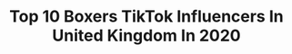 ---
title: Top 10 Boxers TikTok Influencers In United Kingdom In 2020
description: >-
  Find top boxers TikTok influencers in United Kingdom in 2020. Most popular hashtags: #boxer #boxing #fyp #training.
platform: TikTok
hits: 46
text_top: Identify the best TikTok influencers on inBeat.
text_bottom: Our search engine has 46 TikTok influencers like this in United Kingdom for you to contact.
profiles:
  - username: "lethalboxing"
    fullname: >-
      King Hemphill
    bio: >-
      Best Boxing channel on tiktok!!! Daily vids on any boxers you request!! 👊👊👊
    location: "United Kingdom"
    followers: 75200
    engagement: 681
    commentsToLikes: 0.011706
    id: ckcotl56j8eyw0j23co4esg7r
    verified: false
    hashtags: "#boxingfans, #king, #boxing, #mexico"
  - username: "wimborneabc"
    fullname: >-
      Wimborne Boxing Club
    bio: >-
      England Boxing and BBBoC registered boxing club, Dorset
    location: "United Kingdom"
    followers: 32000
    engagement: 1448
    commentsToLikes: 0.014308
    id: ck8adficg5u470j78fx07px0z
    verified: false
    hashtags: "#girlsboxing, #boxing, #squad, #workhard"
  - username: "lionarofficial"
    fullname: >-
      Ali Rashid-Athlete & Youtuber
    bio: >-
      Motivational Athlete | 🙌🏽 1 Million Likes 🙌🏽 Strength Overcomes Weakness
    location: "United Kingdom"
    followers: 73000
    engagement: 486
    commentsToLikes: 0.056749
    id: ck97wwkt3sxzt0j780j4814cr
    verified: false
    hashtags: "#alirashid, #wow, #inspire, #ufc"
  - username: "ll_s_k_malik_17_ll"
    fullname: >-
      ꧁S_K_Malik_17꧂
    bio: >-
      ꧁S_K_Malik_17꧂ ꧁🇦🇫AFG_GANG🇦🇫꧂
    location: "United Kingdom"
    followers: 43100
    engagement: 1030
    commentsToLikes: 0.041466
    id: ck982tg0mhphv0j78r842kybg
    verified: false
    hashtags: "#perfectasiam, #tiktok, #afghanistan, #foyou"
  - username: "brotherhoodboxing"
    fullname: >-
      brotherhoodboxing
    bio: >-
      69kg Yorkshire Champion🏆 B R O T H E R H O O D ⚔️ Insta @brotherhoodboxing 📸
    location: "United Kingdom"
    followers: 27600
    engagement: 596
    commentsToLikes: 0.021363
    id: ck8adfhdp5tx40j78y1ziq5w6
    verified: false
    hashtags: "#boxingfans, #foryou, #fight, #houseoftiktok"
  - username: "a1fightgear"
    fullname: >-
      A1 Fight Gear
    bio: >-
      REFUSE TO LOSE
    location: "United Kingdom"
    followers: 17000
    engagement: 842
    commentsToLikes: 0.010835
    id: ckbkz2bruvec00j23wowk11w2
    verified: false
    hashtags: "#punching, #kickboxing, #abs, #tyson"
  - username: "seicholab"
    fullname: >-
      Seichō Lab
    bio: >-
      Boxing - Kickboxing - Muay Thai - MMA Videos 🥊 Shop our Canvas Art ⬇️
    location: "United Kingdom"
    followers: 14000
    engagement: 505
    commentsToLikes: 0.006320
    id: ckdhqfqyb1qoe0j23q28jwvoh
    verified: false
    hashtags: "#boxer, #training, #mma, #ufc"
  - username: "leapfrogcombatsports"
    fullname: >-
      LeapFrogCombatSports
    bio: >-
      We love Combat Sports It changes lives!! www.leapfrogcombatsports.com
    location: "United Kingdom"
    followers: 18200
    engagement: 596
    commentsToLikes: 0.004711
    id: ck9eja2n21r570j78876tpibk
    verified: false
    hashtags: "#thaiboxing, #k1, #muaythai, #muaythaigirl"
  - username: "evieannax"
    fullname: >-
      ❤️👑Evie-Anna 👑❤️
    bio: >-
      16💩 I’m 11.5% on my way to 100k The local with curly hair 🍻
    location: "United Kingdom"
    followers: 12200
    engagement: 2158
    commentsToLikes: 0.094355
    id: ckal7lfnofsfg0i78m9ll52mu
    verified: false
    hashtags: "#trend, #fyp, #fight, #couple"
  - username: "rmfisky"
    fullname: >-
      🧿 Richard Fisk
    bio: >-
      ❤️ @una_fisky ❤️ ❤️ My queen una fisky ❤️ #teamfisky
    location: "United Kingdom"
    followers: 13600
    engagement: 2013
    commentsToLikes: 0.219660
    id: cka6o4pa5e3np0i78z7w506vf
    verified: false
    hashtags: "#comedy, #loveyou, #alreadyfamouscrew, #shesmine"
---